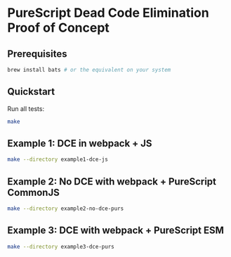 # PureScript Dead Code Elimination Proof of Concept

## Prerequisites

```sh
brew install bats # or the equivalent on your system
```

## Quickstart

Run all tests:

```sh
make
```

## Example 1: DCE in webpack + JS

```sh
make --directory example1-dce-js
```

## Example 2: No DCE with webpack + PureScript CommonJS

```sh
make --directory example2-no-dce-purs
```

## Example 3: DCE with webpack + PureScript ESM

```sh
make --directory example3-dce-purs
```
